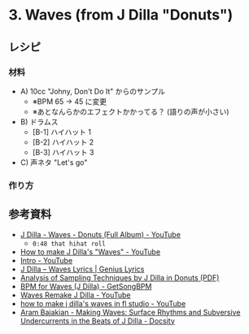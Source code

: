 # 3. Waves (from J Dilla "Donuts")

## レシピ

### 材料

* A) 10cc "Johny, Don't Do It" からのサンプル
    * ※BPM 65 -> 45 に変更
    * ※あとなんらかのエフェクトかかってる？ (語りの声が小さい)
* B) ドラムス
    * [B-1] ハイハット 1
    * [B-2] ハイハット 2
    * [B-3] ハイハット 3
* C) 声ネタ "Let's go"

### 作り方

## 参考資料

* [J Dilla \- Waves \- Donuts \(Full Album\) \- YouTube](https://www.youtube.com/watch?v=vykkfDITkQs)
    * `0:48 that hihat roll`
* [How to make J Dilla's "Waves" \- YouTube](https://www.youtube.com/watch?v=NJ-eLJbwYf4)
* [Intro \- YouTube](https://www.youtube.com/watch?v=jtfi0KY49v8&list=PLb9ZseqHtRKiYpfk9JWe_OZeh9or0FnRh&index=16)
* [J Dilla – Waves Lyrics \| Genius Lyrics](https://genius.com/J-dilla-waves-lyrics)
* [Analysis of Sampling Techniques by J Dilla in Donuts (PDF)](https://scholarworks.sfasu.edu/cgi/viewcontent.cgi?article=1211&context=etds)
* [BPM for Waves \(J Dilla\) \- GetSongBPM](https://getsongbpm.com/song/waves/jR6PxR)
* [Waves Remake J Dilla \- YouTube](https://www.youtube.com/watch?v=JcUeHfahJdM)
* [how to make j dilla's waves in fl studio \- YouTube](https://www.youtube.com/watch?v=4xsfYYu8_oE)
* [Aram Bajakian \- Making Waves: Surface Rhythms and Subversive Undercurrents in the Beats of J Dilla \- Docsity](https://www.docsity.com/it/aram-bajakian-making-waves-surface-rhythms-and-subversive-undercurrents-in-the-beats-of-j-dilla/4924767/)
